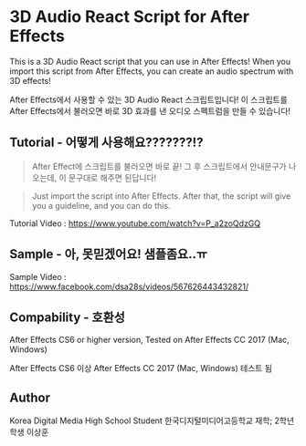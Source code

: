 # 3D Audio React Script for After Effects
This is a 3D Audio React script that you can use in After Effects! When you import this script from After Effects, you can create an audio spectrum with 3D effects!

After Effects에서 사용할 수 있는 3D Audio React 스크립트입니다! 이 스크립트를 After Effects에서 불러오면 바로 3D 효과를 낸 오디오 스펙트럼을 만들 수 있습니다!

## Tutorial - 어떻게 사용해요???????!?
> After Effect에 스크립트를 불러오면 바로 끝! 그 후 스크립트에서 안내문구가 나오는데, 이 문구대로 해주면 된답니다!

> Just import the script into After Effects. After that, the script will give you a guideline, and you can do this.

Tutorial Video : https://www.youtube.com/watch?v=P_a2zoQdzGQ

## Sample - 아, 못믿겠어요! 샘플좀요..ㅠ
Sample Video : https://www.facebook.com/dsa28s/videos/567626443432821/

## Compability - 호환성
After Effects CS6 or higher version,
Tested on After Effects CC 2017 (Mac, Windows)

After Effects CS6 이상
After Effects CC 2017 (Mac, Windows) 테스트 됨

## Author
Korea Digital Media High School Student
한국디지털미디어고등학교 재학; 2학년 학생 이상훈
